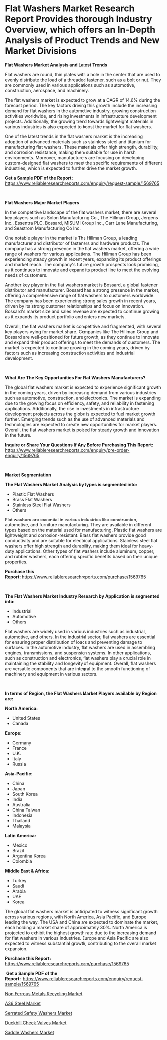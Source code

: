 <p><h1>Flat Washers Market Research Report Provides thorough Industry Overview, which offers an In-Depth Analysis of Product Trends and New Market Divisions</h1></p><p><strong>Flat Washers Market Analysis and Latest Trends</strong></p>
<p><p>Flat washers are round, thin plates with a hole in the center that are used to evenly distribute the load of a threaded fastener, such as a bolt or nut. They are commonly used in various applications such as automotive, construction, aerospace, and machinery.</p><p>The flat washers market is expected to grow at a CAGR of 14.6% during the forecast period. The key factors driving this growth include the increasing demand for flat washers in the automotive industry, growing construction activities worldwide, and rising investments in infrastructure development projects. Additionally, the growing trend towards lightweight materials in various industries is also expected to boost the market for flat washers.</p><p>One of the latest trends in the flat washers market is the increasing adoption of advanced materials such as stainless steel and titanium for manufacturing flat washers. These materials offer high strength, durability, and corrosion resistance, making them suitable for use in harsh environments. Moreover, manufacturers are focusing on developing custom-designed flat washers to meet the specific requirements of different industries, which is expected to further drive the market growth.</p></p>
<p><strong>Get a Sample PDF of the Report:&nbsp;</strong> <a href="https://www.reliableresearchreports.com/enquiry/request-sample/1569765">https://www.reliableresearchreports.com/enquiry/request-sample/1569765</a></p>
<p>&nbsp;</p>
<p><strong>Flat Washers Major Market Players</strong></p>
<p><p>In the competitive landscape of the flat washers market, there are several key players such as Solon Manufacturing Co., The Hillman Group, Jergens Inc., Essentra PLC, Bossard, MISUMI Group Inc., Carr Lane Manufacturing, and Seastrom Manufacturing Co Inc. </p><p>One notable player in the market is The Hillman Group, a leading manufacturer and distributor of fasteners and hardware products. The company has a strong presence in the flat washers market, offering a wide range of washers for various applications. The Hillman Group has been experiencing steady growth in recent years, expanding its product offerings and market reach. The company's future growth prospects look promising, as it continues to innovate and expand its product line to meet the evolving needs of customers.</p><p>Another key player in the flat washers market is Bossard, a global fastener distributor and manufacturer. Bossard has a strong presence in the market, offering a comprehensive range of flat washers to customers worldwide. The company has been experiencing strong sales growth in recent years, driven by its strong customer relationships and focus on innovation. Bossard's market size and sales revenue are expected to continue growing as it expands its product portfolio and enters new markets.</p><p>Overall, the flat washers market is competitive and fragmented, with several key players vying for market share. Companies like The Hillman Group and Bossard are well-positioned for future growth, as they continue to innovate and expand their product offerings to meet the demands of customers. The market is expected to continue growing in the coming years, driven by factors such as increasing construction activities and industrial development.</p></p>
<p>&nbsp;</p>
<p><strong>What Are The Key Opportunities For Flat Washers Manufacturers?</strong></p>
<p><p>The global flat washers market is expected to experience significant growth in the coming years, driven by increasing demand from various industries such as automotive, construction, and electronics. The market is expanding due to the growing focus on efficiency, safety, and reliability in fastening applications. Additionally, the rise in investments in infrastructure development projects across the globe is expected to fuel market growth further. Emerging trends such as the use of advanced materials and technologies are expected to create new opportunities for market players. Overall, the flat washers market is poised for steady growth and innovation in the future.</p></p>
<p><strong>Inquire or Share Your Questions If Any Before Purchasing This Report:</strong> <a href="https://www.reliableresearchreports.com/enquiry/pre-order-enquiry/1569765">https://www.reliableresearchreports.com/enquiry/pre-order-enquiry/1569765</a></p>
<p>&nbsp;</p>
<p><strong>Market Segmentation</strong></p>
<p><strong>The Flat Washers Market Analysis by types is segmented into:</strong></p>
<p><ul><li>Plastic Flat Washers</li><li>Brass Flat Washers</li><li>Stainless Steel Flat Washers</li><li>Others</li></ul></p>
<p><p>Flat washers are essential in various industries like construction, automotive, and furniture manufacturing. They are available in different types based on the material used for manufacturing. Plastic flat washers are lightweight and corrosion-resistant. Brass flat washers provide good conductivity and are suitable for electrical applications. Stainless steel flat washers offer high strength and durability, making them ideal for heavy-duty applications. Other types of flat washers include aluminum, copper, and rubber washers, each offering specific benefits based on their unique properties.</p></p>
<p><strong>Purchase this Report:&nbsp;</strong><a href="https://www.reliableresearchreports.com/purchase/1569765">https://www.reliableresearchreports.com/purchase/1569765</a></p>
<p>&nbsp;</p>
<p><strong>The Flat Washers Market Industry Research by Application is segmented into:</strong></p>
<p><ul><li>Industrial</li><li>Automotive</li><li>Others</li></ul></p>
<p><p>Flat washers are widely used in various industries such as industrial, automotive, and others. In the industrial sector, flat washers are essential for ensuring proper distribution of loads and preventing damage to surfaces. In the automotive industry, flat washers are used in assembling engines, transmissions, and suspension systems. In other applications, such as construction and electronics, flat washers play a crucial role in maintaining the stability and longevity of equipment. Overall, flat washers are versatile components that are integral to the smooth functioning of machinery and equipment in various sectors.</p></p>
<p>&nbsp;</p>
<p><strong>In terms of Region, the Flat Washers Market Players available by Region are:</strong></p>
<p>
    <p> <strong> North America: </strong>
        <ul>
            <li>United States</li>
            <li>Canada</li>
        </ul>
        </p> 
    <p> <strong> Europe: </strong>
        <ul>
            <li>Germany</li>
            <li>France</li>
            <li>U.K.</li>
            <li>Italy</li>
            <li>Russia</li>
        </ul>
        </p> 
    <p> <strong> Asia-Pacific: </strong>
        <ul>
            <li>China</li>
            <li>Japan</li>
            <li>South Korea</li>
            <li>India</li>
            <li>Australia</li>
            <li>China Taiwan</li>
            <li>Indonesia</li>
            <li>Thailand</li>
            <li>Malaysia</li>
        </ul>
        </p> 
    <p> <strong> Latin America: </strong>
        <ul>
            <li>Mexico</li>
            <li>Brazil</li>
            <li>Argentina Korea</li>
            <li>Colombia</li>
        </ul>
        </p> 
    <p> <strong> Middle East & Africa: </strong>
        <ul>
            <li>Turkey</li>
            <li>Saudi</li>
            <li>Arabia</li>
            <li>UAE</li>
            <li>Korea</li>
        </ul>
    </p>
    </p>
<p><p>The global flat washers market is anticipated to witness significant growth across various regions, with North America, Asia Pacific, and Europe leading the way. The USA and China are expected to dominate the market, each holding a market share of approximately 30%. North America is projected to exhibit the highest growth rate due to the increasing demand for flat washers in various industries. Europe and Asia Pacific are also expected to witness substantial growth, contributing to the overall market expansion.</p></p>
<p><strong>Purchase this Report: </strong><a href="https://www.reliableresearchreports.com/purchase/1569765">https://www.reliableresearchreports.com/purchase/1569765</a></p>
<p>&nbsp;<strong>Get a Sample PDF of the Report:&nbsp;&nbsp;</strong><a href="https://www.reliableresearchreports.com/enquiry/request-sample/1569765">https://www.reliableresearchreports.com/enquiry/request-sample/1569765</a></p>
<p><strong></strong></p>
<p><p><a href="https://issuu.com/reportprime-2/docs/non-ferrous-metals-recycling-market-size-2030.pptx">Non Ferrous Metals Recycling Market</a></p><p><a href="https://issuu.com/reportprime-2/docs/a36-steel-market-size-2030.pptx">A36 Steel Market</a></p><p><a href="https://github.com/castoriffic/Market-Research-Report-List-3/blob/main/serrated-safety-washers-market.md">Serrated Safety Washers Market</a></p><p><a href="https://github.com/yoshih12/Market-Research-Report-List-2/blob/main/duckbill-check-valves-market.md">Duckbill Check Valves Market</a></p><p><a href="https://github.com/jerrycopelandthomaswsqd8q/Market-Research-Report-List-1/blob/main/saddle-washers-market.md">Saddle Washers Market</a></p></p>